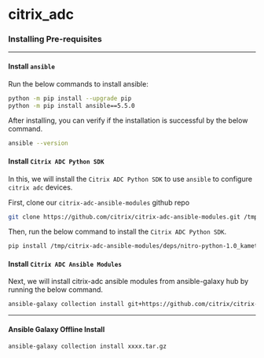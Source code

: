 # citrix_adc

### Installing Pre-requisites
---
#### Install `ansible`
Run the below commands to install ansible:
```bash
python -m pip install --upgrade pip
python -m pip install ansible==5.5.0
```
After installing, you can verify if the installation is successful by the below command.
```bash
ansible --version
```

#### Install `Citrix ADC Python SDK`
In this, we will install the `Citrix ADC Python SDK` to use `ansible` to configure `citrix adc` devices.

First, clone our `citrix-adc-ansible-modules` github repo
```bash
git clone https://github.com/citrix/citrix-adc-ansible-modules.git /tmp/citrix-adc-ansible-modules
```

Then, run the below command to install the `Citrix ADC Python SDK`.
```bash
pip install /tmp/citrix-adc-ansible-modules/deps/nitro-python-1.0_kamet.tar.gz
```

#### Install `Citrix ADC Ansible Modules`
Next, we will install citrix-adc ansible modules from ansible-galaxy hub by running the below command.
```bash
ansible-galaxy collection install git+https://github.com/citrix/citrix-adc-ansible-modules.git#/ansible-collections/adc
```
---

#### Ansible Galaxy Offline Install
```bash
ansible-galaxy collection install xxxx.tar.gz
```
